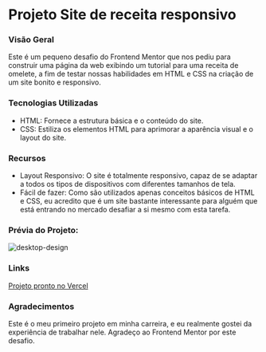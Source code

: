# Projeto Site de receita responsivo

### Visão Geral
Este é um pequeno desafio do Frontend Mentor que nos pediu para construir uma página da web exibindo um tutorial para uma receita de omelete, a fim de testar nossas habilidades em HTML e CSS na criação de um site bonito e responsivo.
### Tecnologias Utilizadas
- HTML: Fornece a estrutura básica e o conteúdo do site.
- CSS: Estiliza os elementos HTML para aprimorar a aparência visual e o layout do site.
### Recursos
- Layout Responsivo: O site é totalmente responsivo, capaz de se adaptar a todos os tipos de dispositivos com diferentes tamanhos de tela.
- Fácil de fazer: Como são utilizados apenas conceitos básicos de HTML e CSS, eu acredito que é um site bastante interessante para alguém que está entrando no mercado desafiar a si mesmo com esta tarefa.
### Prévia do Projeto:
![desktop-design](https://github.com/CleitoTT/Responsive-recipe-page/assets/150029433/361a1f45-ca29-4aa6-ace7-0297ea3a5f4b)
### Links
[Projeto pronto no Vercel](https://responsive-recipe-page-gilt.vercel.app/)
### Agradecimentos
Este é o meu primeiro projeto em minha carreira, e eu realmente gostei da experiência de trabalhar nele. Agradeço ao Frontend Mentor por este desafio.
